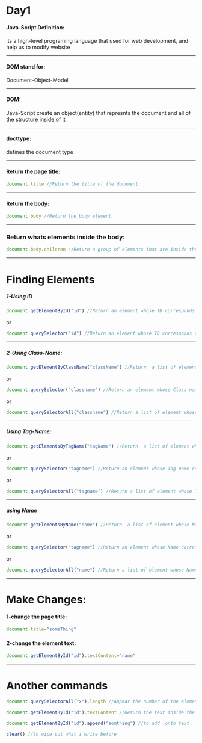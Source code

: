# Day1

#### Java-Script Definition:

its a high-level programing language that used for web development, and  help us to modify website

---

#### DOM stand for:

Document-Object-Model

---
#### DOM:

Java-Script create an object(entity) that represnts the document and all of the structure inside of it

---
#### docttype:

defines the document type

---
#### Return the page title:

```javascript
document.title //Return the title of the document:
```
---
#### Return the body:
```javascript
document.body //Return the body element
```
---
### Return whats elements inside the body:
```javascript
document.body.children //Return a group of elements that are inside the body:
```
---
# Finding Elements
##### 1-Using ID

### 
```javascript
document.getElementById("id") //Return an element whose ID corresponds to the word in the brackets
```

or

```javascript
document.querySelector("id") //Return an element whose ID corresponds to the word in the brackets
```

---
##### 2-Using Class-Name:
```javascript
document.getElementByClassName("className") //Return  a list of element whose Class-name corresponds to the word in the brackets
```

or
```javascript
document.querySelector("classname") //Return an element whose Class-name corresponds to the word in the brackets
```
or 

```javascript
document.querySelectorAll("classname") //Return a list of element whose Class-name corresponds to the word in the brackets
```
---

##### Using Tag-Name:
```javascript
document.getElementsByTagName("tagName") //Return  a list of element whose Tag-name corresponds to the word in the brackets
```

or

```javascript
document.querySelector("tagname") //Return an element whose Tag-name corresponds to the word in the brackets
```

or

```javascript
document.querySelectorAll("tagname") //Return a list of element whose Tag-name corresponds to the word in the brackets
```
---
##### using Name
```javascript
document.getElementsByName("name") //Return  a list of element whose Name corresponds to the word in the brackets
```

or 

```javascript
document.querySelector("tagname") //Return an element whose Name corresponds to the word in the brackets
```

or

```javascript
document.querySelectorAll("name") //Return a list of element whose Name corresponds to the word in the brackets
```
---
# Make Changes:
#### 1-change the page title:
```javascript
document.title="someThing"
```
#### 2-change the element text:
```javascript
document.getElementById("id").textContent="name"
```
---
# Another commands

```javascript
document.querySelectorAll("x").length //Appear the number of the elements that return
```


```javascript
document.getElementById("id").textContent //Return the text inside the element
```


```javascript
document.getElementById("id").append("somthing") //to add  onto text
```

```javascript
clear() //to wipe out what i write before


